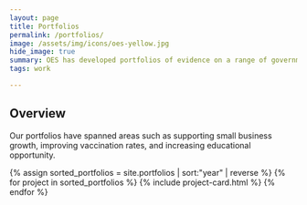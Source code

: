 ```yaml
---
layout: page
title: Portfolios
permalink: /portfolios/
image: /assets/img/icons/oes-yellow.jpg
hide_image: true
summary: OES has developed portfolios of evidence on a range of government-wide priorities. 
tags: work

---
```



## Overview
Our portfolios have spanned areas such as supporting small business growth, improving vaccination rates, and increasing educational opportunity. 

<div class="margin-top-4">
  <div class="grid-row grid-gap">
    {% assign sorted_portfolios = site.portfolios | sort:"year" | reverse %}
    {% for project in sorted_portfolios %}
      {% include project-card.html %}
    {% endfor %}
  </div>
</div>
